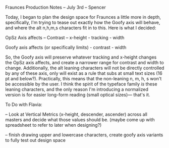 Fraunces Production Notes – July 3rd – Spencer

Today, I began to plan the design space for Fraunces a little more in depth, specifically, I'm trying to tease out exactly how the Goofy axis will behave, and where the alt n,h,m,s characters fit in to this. Here is what I decided:

OpSz Axis affects
	– Contrast
	– x-height
	- tracking
	- width

Goofy axis affects (or specifically limits)
	- contrast
	- width

So, the Goofy axis will preserve whatever tracking and x-height changes the OpSz axis affects, and create a narrower range for contrast and width to change. Additionally, the alt leaning characters will not be directly controlled by any of these axis, only will exist as a rule that subs at small text sizes (16 pt and below?). Practically, this means that the non-leaning n, m, h, s won't be accessible by the user. I think the spirit of the typeface family *is* these leaning characters, and the only reason I'm introducing a normalized version is for easier long-form reading (small optical sizes)— that's it. 

To Do with Flavia:

– Look at Vertical Metrics (x-height, descender, ascender) across all masters and decide what those values should be. (maybe come up with spreadsheet to refer to later when designing?)

– finish drawing upper and lowercase characters, create goofy axis variants to fully test out design space

